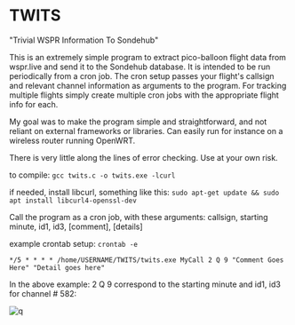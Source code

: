 # TWITS
"Trivial WSPR Information To Sondehub"

This is an extremely simple program to extract pico-balloon flight data from wspr.live and send it to the Sondehub database. It is intended to be run periodically from a cron job. The cron setup passes your flight's callsign and relevant channel information as arguments to the program. For tracking multiple flights simply create multiple cron jobs with the appropriate flight info for each.

My goal was to make the program simple and straightforward, and not reliant on external frameworks or libraries. Can easily run for instance on a wireless router running OpenWRT.

There is very little along the lines of error checking. Use at your own risk.

to compile:    `gcc twits.c -o twits.exe -lcurl`

if needed, install libcurl, something like this:  `sudo apt-get update && sudo apt install libcurl4-openssl-dev`


Call the program as a cron job, with these arguments: callsign, starting minute, id1, id3, [comment], [details]

example crontab setup: `crontab -e`

`*/5 * * * * /home/USERNAME/TWITS/twits.exe MyCall 2 Q 9 "Comment Goes Here" "Detail goes here"`

In the above example: 2 Q 9 correspond to the starting minute and id1, id3 for channel # 582:

![q](https://github.com/user-attachments/assets/b7c6b9da-4d5e-4699-8208-35be26adce0c)






